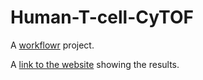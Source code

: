 # Human-T-cell-CyTOF

A [workflowr][] project.

[workflowr]: https://github.com/jdblischak/workflowr

A [link to the website][] showing the results. 

[link to the website]: https://michellemiron.github.io/Human-T-cell-CyTOF/
